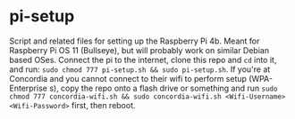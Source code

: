 # pi-setup
Script and related files for setting up the Raspberry Pi 4b. Meant for Raspberry Pi OS 11 (Bullseye), but will probably work on similar Debian based OSes. Connect the pi to the internet, clone this repo and `cd` into it, and run: `sudo chmod 777 pi-setup.sh && sudo pi-setup.sh`. If you're at Concordia and you cannot connect to their wifi to perform setup (WPA-Enterprise s), copy the repo onto a flash drive or something and run `sudo chmod 777 concordia-wifi.sh && sudo concordia-wifi.sh <Wifi-Username> <Wifi-Password>` first, then reboot.
